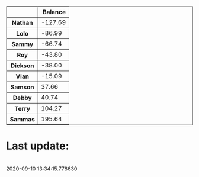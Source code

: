 <table border="1" class="dataframe">
  <thead>
    <tr style="text-align: right;">
      <th></th>
      <th>Balance</th>
    </tr>
  </thead>
  <tbody>
    <tr>
      <th>Nathan</th>
      <td>-127.69</td>
    </tr>
    <tr>
      <th>Lolo</th>
      <td>-86.99</td>
    </tr>
    <tr>
      <th>Sammy</th>
      <td>-66.74</td>
    </tr>
    <tr>
      <th>Roy</th>
      <td>-43.80</td>
    </tr>
    <tr>
      <th>Dickson</th>
      <td>-38.00</td>
    </tr>
    <tr>
      <th>Vian</th>
      <td>-15.09</td>
    </tr>
    <tr>
      <th>Samson</th>
      <td>37.66</td>
    </tr>
    <tr>
      <th>Debby</th>
      <td>40.74</td>
    </tr>
    <tr>
      <th>Terry</th>
      <td>104.27</td>
    </tr>
    <tr>
      <th>Sammas</th>
      <td>195.64</td>
    </tr>
  </tbody>
</table><H1>Last update:</h1><br>2020-09-10 13:34:15.778630